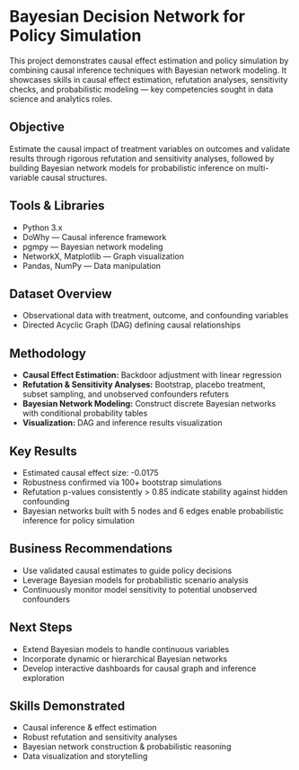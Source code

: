 # Bayesian Decision Network for Policy Simulation

This project demonstrates causal effect estimation and policy simulation by combining causal inference techniques with Bayesian network modeling. It showcases skills in causal effect estimation, refutation analyses, sensitivity checks, and probabilistic modeling — key competencies sought in data science and analytics roles.

## Objective

Estimate the causal impact of treatment variables on outcomes and validate results through rigorous refutation and sensitivity analyses, followed by building Bayesian network models for probabilistic inference on multi-variable causal structures.

## Tools & Libraries

- Python 3.x  
- DoWhy — Causal inference framework  
- pgmpy — Bayesian network modeling  
- NetworkX, Matplotlib — Graph visualization  
- Pandas, NumPy — Data manipulation  

## Dataset Overview

- Observational data with treatment, outcome, and confounding variables  
- Directed Acyclic Graph (DAG) defining causal relationships  

## Methodology

- **Causal Effect Estimation:** Backdoor adjustment with linear regression  
- **Refutation & Sensitivity Analyses:** Bootstrap, placebo treatment, subset sampling, and unobserved confounders refuters  
- **Bayesian Network Modeling:** Construct discrete Bayesian networks with conditional probability tables  
- **Visualization:** DAG and inference results visualization  

## Key Results

- Estimated causal effect size: -0.0175  
- Robustness confirmed via 100+ bootstrap simulations  
- Refutation p-values consistently > 0.85 indicate stability against hidden confounding  
- Bayesian networks built with 5 nodes and 6 edges enable probabilistic inference for policy simulation  

## Business Recommendations

- Use validated causal estimates to guide policy decisions  
- Leverage Bayesian models for probabilistic scenario analysis  
- Continuously monitor model sensitivity to potential unobserved confounders  

## Next Steps

- Extend Bayesian models to handle continuous variables  
- Incorporate dynamic or hierarchical Bayesian networks  
- Develop interactive dashboards for causal graph and inference exploration  

## Skills Demonstrated

- Causal inference & effect estimation  
- Robust refutation and sensitivity analyses  
- Bayesian network construction & probabilistic reasoning  
- Data visualization and storytelling  

